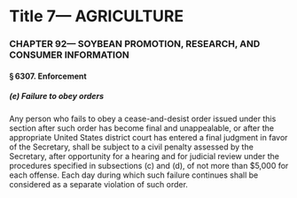 
# Title 7— AGRICULTURE
### CHAPTER 92— SOYBEAN PROMOTION, RESEARCH, AND CONSUMER INFORMATION
#### § 6307. Enforcement
##### (e) Failure to obey orders

Any person who fails to obey a cease-and-desist order issued under this section after such order has become final and unappealable, or after the appropriate United States district court has entered a final judgment in favor of the Secretary, shall be subject to a civil penalty assessed by the Secretary, after opportunity for a hearing and for judicial review under the procedures specified in subsections (c) and (d), of not more than $5,000 for each offense. Each day during which such failure continues shall be considered as a separate violation of such order.
